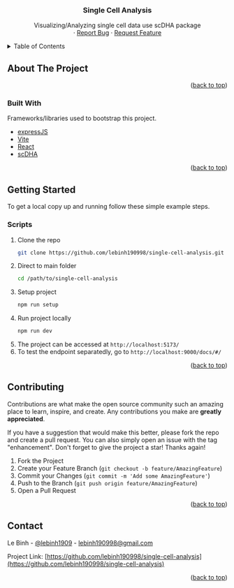 <div id="top"></div>

<br />
<div align="center">
  <h3 align="center">Single Cell Analysis</h3>

  <p align="center">
    Visualizing/Analyzing single cell data use scDHA package
    <!-- <br />
    <a href="https://github.com/othneildrew/Best-README-Template"><strong>Explore the docs »</strong></a>
    <br /> -->
    <br />
    <!-- <a href="https://visionpaws.vercel.app/">View Demo</a> -->
    ·
    <a href="https://github.com/lebinh190998/single-cell-analysis/issues">Report Bug</a>
    ·
    <a href="https://github.com/lebinh190998/single-cell-analysis">Request Feature</a>
  </p>
</div>



<!-- TABLE OF CONTENTS -->
<details>
  <summary>Table of Contents</summary>
  <ol>
    <li>
      <a href="#about-the-project">About The Project</a>
      <ul>
        <li><a href="#built-with">Built With</a></li>
      </ul>
    </li>
    <li>
      <a href="#getting-started">Getting Started</a>
      <ul>
        <!-- <li><a href="#prerequisites">Prerequisites</a></li> -->
        <li><a href="#scripts">Scripts</a></li>
      </ul>
    </li>
    <li><a href="#usage">Usage</a></li>
    <!-- <li><a href="#roadmap">Roadmap</a></li> -->
    <li><a href="#contributing">Contributing</a></li>
    <!-- <li><a href="#license">License</a></li> -->
    <li><a href="#contact">Contact</a></li>
    <!-- <li><a href="#acknowledgments">Acknowledgments</a></li> -->
  </ol>
</details>



<!-- ABOUT THE PROJECT -->
## About The Project

<!-- <a href="https://visionpaws.vercel.app/">
    <img align="center" src="static/cover.png" alt="Cover Image" width="800" height="400">
</a> -->

<p align="right">(<a href="#top">back to top</a>)</p>



### Built With

Frameworks/libraries used to bootstrap this project.

* [expressJS](https://expressjs.com/)
* [Vite](https://vitejs.dev/)
* [React](https://react.dev/)
* [scDHA](https://bioinformatics.cse.unr.edu/software/scDHA/)

<p align="right">(<a href="#top">back to top</a>)</p>



<!-- GETTING STARTED -->
## Getting Started

To get a local copy up and running follow these simple example steps.


### Scripts

1. Clone the repo
   ```sh
   git clone https://github.com/lebinh190998/single-cell-analysis.git
   ```
2. Direct to main folder
   ```sh
   cd /path/to/single-cell-analysis 
   ```
3. Setup project
   ```sh
   npm run setup
   ```
4. Run project locally
   ```sh
   npm run dev
   ```
5. The project can be accessed at `http://localhost:5173/`
6. To test the endpoint separatedly, go to `http://localhost:9000/docs/#/`

<p align="right">(<a href="#top">back to top</a>)</p>

<!-- CONTRIBUTING -->
## Contributing

Contributions are what make the open source community such an amazing place to learn, inspire, and create. Any contributions you make are **greatly appreciated**.

If you have a suggestion that would make this better, please fork the repo and create a pull request. You can also simply open an issue with the tag "enhancement".
Don't forget to give the project a star! Thanks again!

1. Fork the Project
2. Create your Feature Branch (`git checkout -b feature/AmazingFeature`)
3. Commit your Changes (`git commit -m 'Add some AmazingFeature'`)
4. Push to the Branch (`git push origin feature/AmazingFeature`)
5. Open a Pull Request

<p align="right">(<a href="#top">back to top</a>)</p>



<!-- LICENSE -->
<!-- ## License

Distributed under the MIT License. See `LICENSE.txt` for more information.

<p align="right">(<a href="#top">back to top</a>)</p> -->



<!-- CONTACT -->
## Contact

Le Binh - [@lebinh1909](https://www.linkedin.com/in/binhle19/) - lebinh190998@gmail.com

Project Link: [https://github.com/lebinh190998/single-cell-analysis](https://github.com/lebinh190998/single-cell-analysis)

<!-- Production: [https://visionpaws.vercel.app](https://visionpaws.vercel.app/) -->
<p align="right">(<a href="#top">back to top</a>)</p>